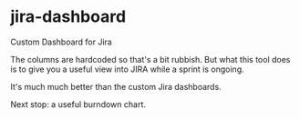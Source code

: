 # jira-dashboard
Custom Dashboard for Jira

The columns are hardcoded so that's a bit rubbish. But what this tool does is to give you a useful view into 
JIRA while a sprint is ongoing. 

It's much much better than the custom Jira dashboards. 

Next stop: a useful burndown chart.
